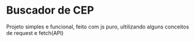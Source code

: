 # Buscador de CEP

Projeto simples e funcional, feito com js puro, ultilizando alguns conceitos de request e fetch(API)
